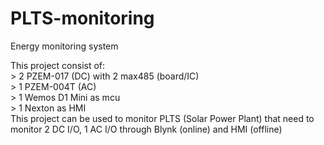 # PLTS-monitoring
Energy monitoring system

This project consist of:  
	> 2 PZEM-017 (DC) with 2 max485 (board/IC)  
	> 1 PZEM-004T (AC)  
	> 1 Wemos D1 Mini as mcu  
	> 1 Nexton as HMI  
This project can be used to monitor PLTS (Solar Power Plant) that need to monitor 2 DC I/O, 1 AC I/O through Blynk (online) and HMI (offline)
